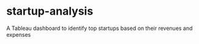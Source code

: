 # startup-analysis
A Tableau dashboard to identify top startups based on their revenues and expenses
